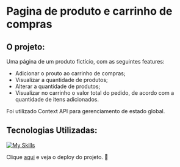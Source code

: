 # Pagina de produto e carrinho de compras

## O projeto:
Uma página de um produto fictício, com as seguintes features:

- Adicionar o prouto ao carrinho de compras;
- Visualizar a quantidade de produtos;
- Alterar a quantidade de produtos;
- Visualizar no carrinho o valor total do pedido, de acordo com a quantidade de itens adicionados.

Foi utilizado Context API para gerenciamento de estado global.

## Tecnologias Utilizadas:
[![My Skills](https://skillicons.dev/icons?i=javascript,react,tailwind)](https://skillicons.dev)

Clique [aqui](https://shopping-cart-luscamelo.vercel.app/) e veja o deploy do projeto. :rocket:
